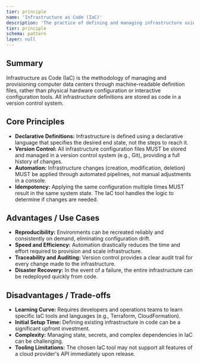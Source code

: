 ```yaml
---
tier: principle
name: 'Infrastructure as Code (IaC)'
description: 'The practice of defining and managing infrastructure using declarative configuration files, enabling version control and reproducibility.'
tier: principle
schema: pattern
layer: null
---
```


## Summary

Infrastructure as Code (IaC) is the methodology of managing and provisioning computer data centers through machine-readable definition files, rather than physical hardware configuration or interactive configuration tools. All infrastructure definitions are stored as code in a version control system.

## Core Principles

- **Declarative Definitions:** Infrastructure is defined using a declarative language that specifies the desired end state, not the steps to reach it.
- **Version Control:** All infrastructure configuration files MUST be stored and managed in a version control system (e.g., Git), providing a full history of changes.
- **Automation:** Infrastructure changes (creation, modification, deletion) MUST be applied through automated pipelines, not manual adjustments in a console.
- **Idempotency:** Applying the same configuration multiple times MUST result in the same system state. The IaC tool handles the logic to determine if changes are needed.

## Advantages / Use Cases

- **Reproducibility:** Environments can be recreated reliably and consistently on demand, eliminating configuration drift.
- **Speed and Efficiency:** Automation drastically reduces the time and effort required to provision and scale infrastructure.
- **Traceability and Auditing:** Version control provides a clear audit trail for every change made to the infrastructure.
- **Disaster Recovery:** In the event of a failure, the entire infrastructure can be redeployed quickly from code.

## Disadvantages / Trade-offs

- **Learning Curve:** Requires developers and operations teams to learn specific IaC tools and languages (e.g., Terraform, CloudFormation).
- **Initial Setup Time:** Defining existing infrastructure in code can be a significant upfront investment.
- **Complexity:** Managing state, secrets, and complex dependencies in IaC can be challenging.
- **Tooling Limitations:** The chosen IaC tool may not support all features of a cloud provider's API immediately upon release.
